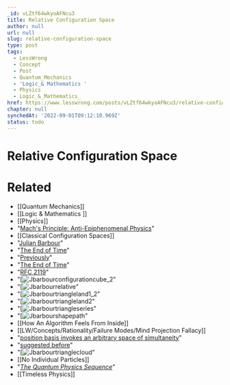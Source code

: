 ```yaml
---
_id: vLZtf64wkyoAFNcu3
title: Relative Configuration Space
author: null
url: null
slug: relative-configuration-space
type: post
tags:
  - LessWrong
  - Concept
  - Post
  - Quantum_Mechanics
  - 'Logic_& Mathematics '
  - Physics
  - Logic_&_Mathematics_
href: https://www.lesswrong.com/posts/vLZtf64wkyoAFNcu3/relative-configuration-space
chapter: null
synchedAt: '2022-09-01T09:12:10.969Z'
status: todo
---
```


# Relative Configuration Space


# Related

- [[Quantum Mechanics]]
- [[Logic & Mathematics ]]
- [[Physics]]
- "[Mach's Principle: Anti-Epiphenomenal Physics](/lw/qm/machs_principle_antiepiphenomenal_physics/)"
- [[Classical Configuration Spaces]]
- "[Julian Barbour](http://www.platonia.com/papers.html)"
- "[The End of Time](http://www.amazon.com/exec/obidos/ASIN/0753810204/platonia)"
- "[Previously](/lw/qm/machs_principle_antiepiphenomenal_physics/)"
- "[The End of Time](http://www.amazon.com/End-Time-Next-Revolution-Physics/dp/0195117298)"
- "[RFC 2119](http://www.ietf.org/rfc/rfc2119.txt)"
- "[![Jbarbourconfigurationcube_2](/static/imported/2008/05/23/jbarbourconfigurationcube_2.png "Jbarbourconfigurationcube_2")"
- "[![Jbarbourrelative](/static/imported/2008/05/23/jbarbourrelative.png "Jbarbourrelative")"
- "[![Jbarbourtriangleland1_2](/static/imported/2008/05/23/jbarbourtriangleland1_2.png "Jbarbourtriangleland1_2")"
- "[![Jbarbourtriangleland2](/static/imported/2008/05/26/jbarbourtriangleland2.png "Jbarbourtriangleland2")"
- "[![Jbarbourtriangleseries](/static/imported/2008/05/23/jbarbourtriangleseries.png "Jbarbourtriangleseries")"
- "[![Jbarbourshapepath](/static/imported/2008/05/23/jbarbourshapepath.png "Jbarbourshapepath")"
- [[How An Algorithm Feels From Inside]]
- [[LW/Concepts/Rationality/Failure Modes/Mind Projection Fallacy]]
- "[position basis invokes an arbitrary space of simultaneity](/lw/q2/spooky_action_at_a_distance_the_nocommunication/)"
- "[suggested before](/lw/q2/spooky_action_at_a_distance_the_nocommunication/)"
- "[![Jbarbourtrianglecloud](/static/imported/2008/05/26/jbarbourtrianglecloud.png "Jbarbourtrianglecloud")"
- [[No Individual Particles]]
- "[_The Quantum Physics Sequence_](/lw/r5/the_quantum_physics_sequence/)"
- [[Timeless Physics]]